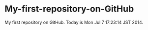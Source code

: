 My-first-repository-on-GitHub
=============================

My first repository on GitHub.
Today is Mon Jul  7 17:23:14 JST 2014.
